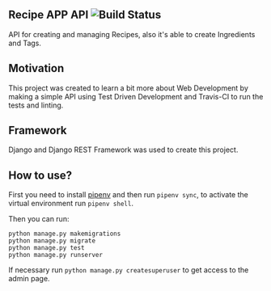 ## Recipe APP API ![Build Status](https://travis-ci.com/guilhermevdm/recipe-app-api.svg?branch=master)
API for creating and managing Recipes, also it's able to create Ingredients and Tags. 

## Motivation
This project was created to learn a bit more about Web Development by making a simple API using Test Driven Development and Travis-CI to run the tests and linting.

## Framework
Django and Django REST Framework was used to create this project.

## How to use?
First you need to install [pipenv](https://pypi.org/project/pipenv/)
and then run `pipenv sync`, to activate the virtual environment run `pipenv shell`.

Then you can run:

```
python manage.py makemigrations
python manage.py migrate
python manage.py test
python manage.py runserver
```
If necessary run `python manage.py createsuperuser` to get access to the admin page.
